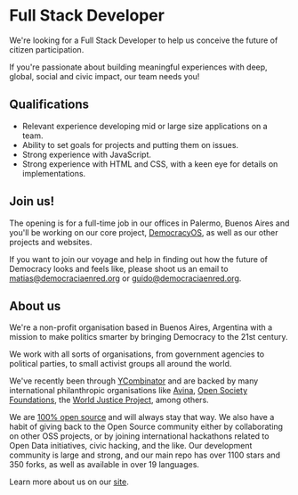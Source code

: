 Full Stack Developer
====================

We're looking for a Full Stack Developer to help us conceive the future of citizen participation.

If you're passionate about building meaningful experiences with deep, global, social and civic impact, our team needs you!

## Qualifications

- Relevant experience developing mid or large size applications on a team.
- Ability to set goals for projects and putting them on issues.
- Strong experience with JavaScript.
- Strong experience with HTML and CSS, with a keen eye for details on implementations.

## Join us!

The opening is for a full-time job in our offices in Palermo, Buenos Aires and you'll be working on our core project, [DemocracyOS](http://github.com/DemocracyOS/democracyos), as well as our other projects and websites.

If you want to join our voyage and help in finding out how the future of Democracy looks and feels like, please shoot us an email to [matias@democraciaenred.org](mailto:matias@democraciaenred.org) or [guido@democraciaenred.org](mailto:guido@democraciaenred.org).

## About us

We're a non-profit organisation based in Buenos Aires, Argentina with a mission to make politics smarter by bringing Democracy to the 21st century.

We work with all sorts of organisations, from government agencies to political parties, to small activist groups all around the world.

We've recently been through [YCombinator](http://www.ycombinator.com/) and are backed by many international philanthropic organisations like [Avina](http://www.avina.net/), [Open Society Foundations](https://www.opensocietyfoundations.org/), the [World Justice Project](http://worldjusticeproject.org/), among others.

We are [100% open source](https://github.com/DemocracyOS) and will always stay that way. We also have a habit of giving back to the Open Source community either by collaborating on other OSS projects, or by joining international hackathons related to Open Data initiatives, civic hacking, and the like. Our development community is large and strong, and our main repo has over 1100 stars and 350 forks, as well as available in over 19 languages.

Learn more about us on our [site](http://democraciaenred.org/index-en.html).